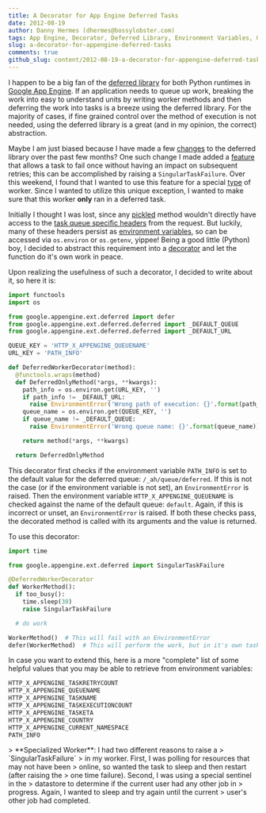 ```yaml
---
title: A Decorator for App Engine Deferred Tasks
date: 2012-08-19
author: Danny Hermes (dhermes@bossylobster.com)
tags: App Engine, Decorator, Deferred Library, Environment Variables, Google App Engine, Python, Task Queue API
slug: a-decorator-for-appengine-deferred-tasks
comments: true
github_slug: content/2012-08-19-a-decorator-for-appengine-deferred-tasks.md
---
```


I happen to be a big fan of the
[deferred library](https://developers.google.com/appengine/articles/deferred)
for both Python runtimes in
[Google App Engine](https://developers.google.com/appengine/).
If an application needs to queue up work, breaking the work into easy to
understand units by writing worker methods and then deferring the work into
tasks is a breeze using the deferred library. For the majority of cases, if fine
grained control over the method of execution is not needed, using the
deferred library is a great (and in my opinion, the correct) abstraction.

Maybe I am just biased because I have made a few
[changes](/2012/03/where-have-i-been.html)
to the deferred library over the past few months? One such change I made added a
[feature](http://code.google.com/p/googleappengine/issues/detail?id=6412)
that allows a task to fail once without having an impact on subsequent
retries; this can be accomplished by raising a `SingularTaskFailure`.
Over this weekend, I found that I wanted to use this feature for a
special [type](#special) of worker. Since I wanted to utilize this unique
exception, I wanted to make sure that this worker **only** ran in a
deferred task.

Initially I thought I was lost, since any
[pickled](http://docs.python.org/library/pickle.html) method wouldn't
directly have access to the
[task queue specific headers](https://developers.google.com/appengine/docs/python/taskqueue/overview-push#Task_Request_Headers)
from the request. But luckily, many of these headers persist as
[environment variables](http://en.wikipedia.org/wiki/Environment_variable),
so can be accessed via `os.environ` or `os.getenv`, yippee! Being a good little
(Python) boy, I decided to abstract this requirement into a
[decorator](http://stackoverflow.com/questions/739654/understanding-python-decorators#1594484)
and let the function do it's own work in peace.

Upon realizing the usefulness of such a decorator, I decided to write
about it, so here it is:

```python
import functools
import os

from google.appengine.ext.deferred import defer
from google.appengine.ext.deferred.deferred import _DEFAULT_QUEUE
from google.appengine.ext.deferred.deferred import _DEFAULT_URL

QUEUE_KEY = 'HTTP_X_APPENGINE_QUEUENAME'
URL_KEY = 'PATH_INFO'

def DeferredWorkerDecorator(method):
  @functools.wraps(method)
  def DeferredOnlyMethod(*args, **kwargs):
    path_info = os.environ.get(URL_KEY, '')
    if path_info != _DEFAULT_URL:
      raise EnvironmentError('Wrong path of execution: {}'.format(path_info))
    queue_name = os.environ.get(QUEUE_KEY, '')
    if queue_name != _DEFAULT_QUEUE:
      raise EnvironmentError('Wrong queue name: {}'.format(queue_name))

    return method(*args, **kwargs)

  return DeferredOnlyMethod
```

This decorator first checks if the environment variable `PATH_INFO`
is set to the default value for the deferred queue: `/_ah/queue/deferred`.
If this is not the case (or if the environment variable is not set), an
`EnvironmentError` is raised. Then the environment variable
`HTTP_X_APPENGINE_QUEUENAME` is checked against the name of the default
queue: `default`. Again, if this is incorrect or unset, an `EnvironmentError`
is raised. If both these checks pass, the decorated method is called with
its arguments and the value is returned.

To use this decorator:

```python
import time

from google.appengine.ext.deferred import SingularTaskFailure

@DeferredWorkerDecorator
def WorkerMethod():
  if too_busy():
    time.sleep(30)
    raise SingularTaskFailure

  # do work

WorkerMethod()  # This will fail with an EnvironmentError
defer(WorkerMethod)  # This will perform the work, but in it's own task
```

In case you want to extend this, here is a more "complete" list of some
helpful values that you may be able to retrieve from environment
variables:

```python
HTTP_X_APPENGINE_TASKRETRYCOUNT
HTTP_X_APPENGINE_QUEUENAME
HTTP_X_APPENGINE_TASKNAME
HTTP_X_APPENGINE_TASKEXECUTIONCOUNT
HTTP_X_APPENGINE_TASKETA
HTTP_X_APPENGINE_COUNTRY
HTTP_X_APPENGINE_CURRENT_NAMESPACE
PATH_INFO
```

<div markdown="1" id="special">
> **Specialized Worker**: I had two different reasons to raise a
> `SingularTaskFailure`
> in my worker. First, I was polling for resources that may not have been
> online, so wanted the task to sleep and then restart (after raising the
> one time failure). Second, I was using a special sentinel in the
> datastore to determine if the current user had any other job in
> progress. Again, I wanted to sleep and try again until the current
> user's other job had completed.
</div>
